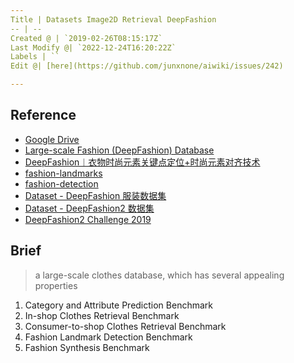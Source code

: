 ```yaml
---
Title | Datasets Image2D Retrieval DeepFashion
-- | --
Created @ | `2019-02-26T08:15:17Z`
Last Modify @| `2022-12-24T16:20:22Z`
Labels | ``
Edit @| [here](https://github.com/junxnone/aiwiki/issues/242)

---
```

## Reference

- [Google Drive](https://drive.google.com/drive/folders/0B7EVK8r0v71pQ2FuZ0k0QnhBQnc)
- [Large-scale Fashion (DeepFashion) Database](http://mmlab.ie.cuhk.edu.hk/projects/DeepFashion.html)
- [DeepFashion︱衣物时尚元素关键点定位+时尚元素对齐技术](https://blog.csdn.net/sinat_26917383/article/details/63682987)
- [fashion-landmarks](https://github.com/liuziwei7/fashion-landmarks)
- [fashion-detection](https://github.com/liuziwei7/fashion-detection)
- [Dataset - DeepFashion 服装数据集](https://blog.csdn.net/zziahgf/article/details/79387396)
- [Dataset - DeepFashion2 数据集](https://www.aiuai.cn/aifarm1192.html#1.DeepFashion2%E6%95%B0%E6%8D%AE%E9%9B%86)
- [DeepFashion2 Challenge 2019 ](https://codalab.lri.fr/competitions/565)

## Brief

>  a large-scale clothes database, which has several appealing properties

1. Category and Attribute Prediction Benchmark
2. In-shop Clothes Retrieval Benchmark
3. Consumer-to-shop Clothes Retrieval Benchmark
4. Fashion Landmark Detection Benchmark
5. Fashion Synthesis Benchmark


